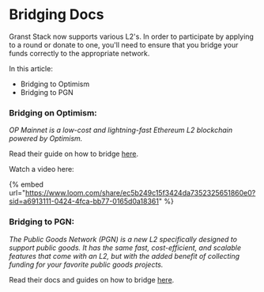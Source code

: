 # Bridging Docs

Granst Stack now supports various L2's. In order to participate by applying to a round or donate to one, you'll need to ensure that you bridge your funds correctly to the appropriate network.

In this article:&#x20;

* Bridging to Optimism
* Bridging to PGN

### **Bridging on Optimism:**

_OP Mainnet is a low-cost and lightning-fast Ethereum L2 blockchain powered by Optimism._

Read their guide on how to bridge [here](https://help.optimism.io/hc/en-us/articles/5779675996187-Depositing-into-Optimism).

Watch a video here:

{% embed url="https://www.loom.com/share/ec5b249c15f3424da7352325651860e0?sid=a6913111-0424-4fca-bb77-0165d0a18361" %}

### Bridging to PGN:

_The Public Goods Network (PGN) is a new L2 specifically designed to support public goods. It has the same fast, cost-efficient, and scalable features that come with an L2, but with the added benefit of collecting funding for your favorite public goods projects._

Read their docs and guides on how to bridge [here](https://docs.publicgoods.network/).
